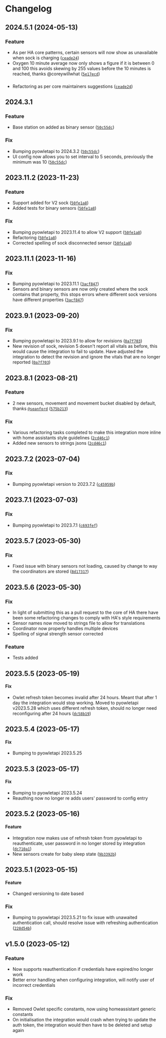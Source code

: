 # Changelog

<!--next-version-placeholder-->
## 2024.5.1 (2024-05-13)
### Feature
* As per HA core patterns, certain sensors will now show as unavailable when sock is charging ([`ceade24`](https://github.com/ryanbdclark/owlet/commit/ceade24851479b8c9bc60b7b8bed74a7bdb927e9))
* Oxygen 10 minute average now only shows a figure if it is between 0 and 100 this avoids skewing by 255 values before the 10 minutes is reached, thanks @coreywillwhat ([`5e17ecd`](https://github.com/ryanbdclark/owlet/commit/5e17ecdeb2aca5bbb35f19ca5795a2c5e0f776ab))
###
* Refactoring as per core maintainers suggestions ([`ceade24`](https://github.com/ryanbdclark/owlet/commit/ceade24851479b8c9bc60b7b8bed74a7bdb927e9))


## 2024.3.1
### Feature
* Base station on added as binary sensor ([`50c55dc`](https://github.com/ryanbdclark/owlet/commit/50c55dcfd30d15027155a8f1d05340238501522d))

### Fix
* Bumping pyowletapi to 2024.3.2 ([`50c55dc`](https://github.com/ryanbdclark/owlet/commit/50c55dcfd30d15027155a8f1d05340238501522d))
* UI config now allows you to set interval to 5 seconds, previously the minimum was 10 ([`50c55dc`](https://github.com/ryanbdclark/owlet/commit/50c55dcfd30d15027155a8f1d05340238501522d))

## 2023.11.2 (2023-11-23)
### Feature
* Support added for V2 sock ([`50fe1a8`](https://github.com/ryanbdclark/owlet/commit/50fe1a87656b7d6413d06f06f3650fd0bfb48e02))
* Added tests for binary sensors ([`50fe1a8`](https://github.com/ryanbdclark/owlet/commit/50fe1a87656b7d6413d06f06f3650fd0bfb48e02))
### Fix
* Bumping pyowletapi to 2023.11.4 to allow V2 support ([`50fe1a8`](https://github.com/ryanbdclark/owlet/commit/50fe1a87656b7d6413d06f06f3650fd0bfb48e02))
* Refactoring ([`50fe1a8`](https://github.com/ryanbdclark/owlet/commit/50fe1a87656b7d6413d06f06f3650fd0bfb48e02))
* Corrected spelling of sock disconnected sensor ([`50fe1a8`](https://github.com/ryanbdclark/owlet/commit/50fe1a87656b7d6413d06f06f3650fd0bfb48e02))

## 2023.11.1 (2023-11-16)
### Fix
* Bumping pyowletapi to 2023.11.1 ([`3acf847`](https://github.com/ryanbdclark/owlet/commit/3acf8473526665382b44ef6325d708a6c62fff45))
* Sensors and binary sensors are now only created where the sock contains that property, this stops errors where different sock versions have different properties ([`3acf847`](https://github.com/ryanbdclark/owlet/commit/3acf8473526665382b44ef6325d708a6c62fff45))

## 2023.9.1 (2023-09-20)
### Fix
* Bumping pyowletapi to 2023.9.1 to allow for revisions ([`0a7f703`](https://github.com/ryanbdclark/owlet/commit/0a7f70310080a129c988e9607331baa2f6c691e0))
* New revision of sock, revision 5 doesn't report all vitals as before, this would cause the integration to fail to update. Have adjusted the integration to detect the revision and ignore the vitals that are no longer reported ([`0a7f703`](https://github.com/ryanbdclark/owlet/commit/0a7f70310080a129c988e9607331baa2f6c691e0))


## 2023.8.1 (2023-08-21)
### Feature
* 2 new sensors, movement and movement bucket disabled by default, thanks [`@seanford`](https://github.com/seanford) ([`575b213`](https://github.com/ryanbdclark/owlet/commit/575b213ddd732779cd7938e575fc87c8881a69b0))

### Fix
* Various refactoring tasks completed to make this integration more inline with home assistants style guidelines ([`2cd46c1`](https://github.com/ryanbdclark/owlet/commit/c45959b123a6e5f77747475f11d3d3ab67859756))
* Added new sensors to strings jsons ([`2cd46c1`](https://github.com/ryanbdclark/owlet/commit/c45959b123a6e5f77747475f11d3d3ab67859756))

## 2023.7.2 (2023-07-04)
### Fix
* Bumping pyowletapi version to 2023.7.2 ([`c45959b`](https://github.com/ryanbdclark/owlet/commit/c45959b123a6e5f77747475f11d3d3ab67859756))

## 2023.7.1 (2023-07-03)
### Fix
*  Bumping pyowletapi to 2023.7.1 ([`c693fef`](https://github.com/ryanbdclark/owlet/commit/c693fefbf3dba8f35802b87d064401dadbb211b5))
  
## 2023.5.7 (2023-05-30)
### Fix
* Fixed issue with binary sensors not loading, caused by change to way the coordinators are stored ([`8d17317`](https://github.com/ryanbdclark/owlet/commit/8d173174e286b0451cbb2c0d4ae3087028d1ea23))

## 2023.5.6 (2023-05-30)
### Fix
* In light of submitting this as a pull request to the core of HA there have been some refactoring changes to comply with HA's style requirements
* Sensor names now moved to strings file to allow for translations
* Coordinator now properly handles multiple devices
* Spelling of signal strength sensor corrected

### Feature
* Tests added

## 2023.5.5 (2023-05-19)
#### Fix
* Owlet refresh token becomes invalid after 24 hours. Meant that after 1 day the integration would stop working. Moved to pyowletapi v2023.5.28 which uses different refresh token, should no longer need reconfiguring after 24 hours ([`dc58b19`](https://github.com/ryanbdclark/owlet/commit/0141f7d01a9ac9b3e1dcc74cabb896e19bd4a821))

## 2023.5.4 (2023-05-17)
#### Fix
* Bumping to pyowletapi 2023.5.25

## 2023.5.3 (2023-05-17)
#### Fix
* Bumping to pyowletapi 2023.5.24
* Reauthing now no longer re adds users' password to config entry

## 2023.5.2 (2023-05-16)
#### Feature
* Integration now makes use of refresh token from pyowletapi to reauthenticate, user password in no longer stored by integration ([`dc710a1`](https://github.com/ryanbdclark/owlet/commit/dc710a1783a4cad9d6cf355240fe12ac779a87ef))
* New sensors create for baby sleep state ([`9b3392b`](https://github.com/ryanbdclark/owlet/commit/9b3392bdbcd82015ed31d3a50a517e4e22905684))
 
## 2023.5.1 (2023-05-15)
#### Feature
* Changed versioning to date based
### Fix
* Bumping to pyowletapi 2023.5.21 to fix issue with unawaited authentication call, should resolve issue with refreshing authentication ([`228d54b`](https://github.com/ryanbdclark/owlet/commit/228d54b6414e0b9171064254246d1f36c3af8f5b))


## v1.5.0 (2023-05-12)
### Feature
* Now supports reauthentication if credentials have expired/no longer work
* Better error handling when configuring integration, will notify user of incorrect credentials

### Fix
* Removed Owlet specific constants, now using homeassistant generic constants
* On initialisation the integration would crash when trying to update the auth token, the integration would then have to be deleted and setup again
